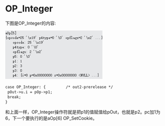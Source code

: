# OP_Integer
下图是OP_Integer的内容:

 ![]( 4-5-9.jpg)
 ```
 case OP_Integer: {         /* out2-prerelease */
  pOut->u.i = pOp->p1;
  break;
}
```
和上面一样，OP_Integer操作符就是把p1的值赋值给pOut，也就是p2。pc加1为6，下一个要执行的是aOp[6] OP_SetCookie。
